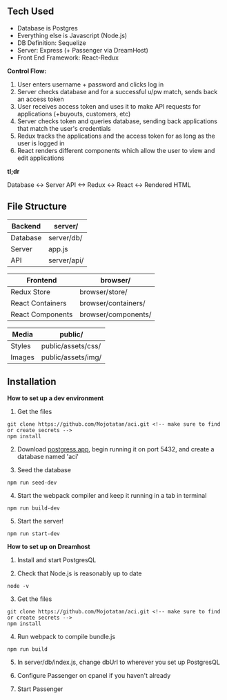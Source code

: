 ## Tech Used
* Database is Postgres
* Everything else is Javascript (Node.js)
* DB Definition: Sequelize
* Server: Express (+ Passenger via DreamHost)
* Front End Framework: React-Redux

**Control Flow:**
1. User enters username + password and clicks log in
2. Server checks database and for a successful u/pw match, sends back an access token
3. User receives access token and uses it to make API requests for applications (+buyouts, customers, etc)
4. Server checks token and queries database, sending back applications that match the user's credentials
5. Redux tracks the applications and the access token for as long as the user is logged in
6. React renders different components which allow the user to view and edit applications

**tl;dr**
<p>Database <-> Server API <-> Redux <-> React <-> Rendered HTML</p>


## File Structure

Backend | server/
------- | ---------
Database | server/db/
Server | app.js
API | server/api/

Frontend | browser/
-------- | ----------
Redux Store | browser/store/
React Containers | browser/containers/ <!-- Containers are aware of state -->
React Components | browser/components/ <!-- Components are purely for rendering elements -->

Media | public/
----- | ---------
Styles | public/assets/css/
Images | public/assets/img/


## Installation

**How to set up a dev environment**
1. Get the files

```
git clone https://github.com/Mojotatan/aci.git <!-- make sure to find or create secrets -->
npm install
```

2. Download [postgress.app](https://postgresapp.com/), begin running it on port 5432, and create a database named 'aci'

3. Seed the database

```
npm run seed-dev
```

4. Start the webpack compiler and keep it running in a tab in terminal

```
npm run build-dev
```

5. Start the server!
<!-- The default port is 1337 (localhost:1337) but you can change this in app.js -->
```
npm run start-dev
```

**How to set up on Dreamhost**
1. Install and start PostgresQL

2. Check that Node.js is reasonably up to date

```
node -v
```

3. Get the files

```
git clone https://github.com/Mojotatan/aci.git <!-- make sure to find or create secrets -->
npm install
```

4. Run webpack to compile bundle.js

```
npm run build
```

5. In server/db/index.js, change dbUrl to wherever you set up PostgresQL

6. Configure Passenger on cpanel if you haven't already

7. Start Passenger